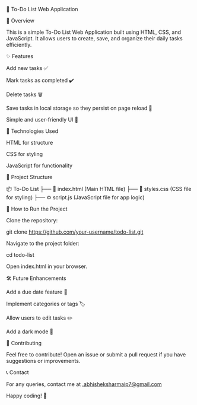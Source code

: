 📝 To-Do List Web Application

📌 Overview

This is a simple To-Do List Web Application built using HTML, CSS, and JavaScript. It allows users to create, save, and organize their daily tasks efficiently.

✨ Features

Add new tasks ✅

Mark tasks as completed ✔️

Delete tasks 🗑️

Save tasks in local storage so they persist on page reload 🔄

Simple and user-friendly UI 🎨

🚀 Technologies Used

HTML for structure

CSS for styling

JavaScript for functionality

📂 Project Structure

📦 To-Do List
 ├── 📄 index.html  (Main HTML file)
 ├── 🎨 styles.css  (CSS file for styling)
 ├── ⚙️ script.js   (JavaScript file for app logic)

🎯 How to Run the Project

Clone the repository:

git clone https://github.com/your-username/todo-list.git

Navigate to the project folder:

cd todo-list

Open index.html in your browser.

🛠️ Future Enhancements

Add a due date feature 📅

Implement categories or tags 🏷️

Allow users to edit tasks ✏️

Add a dark mode 🌙

 

🤝 Contributing

Feel free to contribute! Open an issue or submit a pull request if you have suggestions or improvements.

📞 Contact

For any queries, contact me at .abhisheksharmaip7@gmail.com

Happy coding! 🚀

